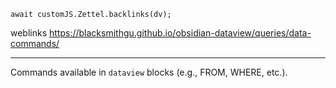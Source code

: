 
```dataviewjs
await customJS.Zettel.backlinks(dv);
```
weblinks https://blacksmithgu.github.io/obsidian-dataview/queries/data-commands/
___
Commands available in `dataview` blocks (e.g., FROM, WHERE, etc.).

